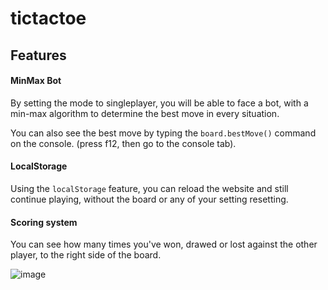 # tictactoe


## Features


#### MinMax Bot

By setting the mode to singleplayer, you will be able to face a bot, with a min-max algorithm to determine the best move in every situation.

You can also see the best move by typing the `board.bestMove()` command on the console. (press f12, then go to the console tab).

#### LocalStorage

Using the `localStorage` feature, you can reload the website and still continue playing, without the board or any of your setting resetting.

#### Scoring system

You can see how many times you've won, drawed or lost against the other player, to the right side of the board.

![image](https://user-images.githubusercontent.com/57776548/172277308-7cf05861-cff6-4559-bb04-81cdf6bfb869.png)


